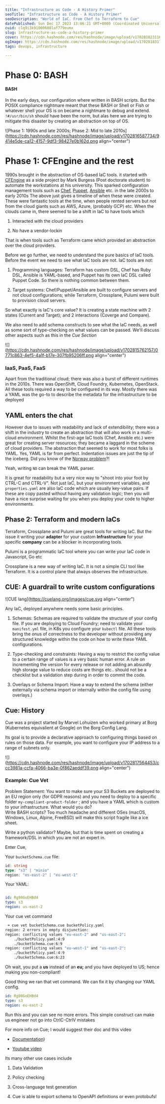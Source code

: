 ```yaml
---
title: "Infrastructure as Code - A History Primer"
seoTitle: "Infrastructure as Code - A History Primer"
seoDescription: "World of IaC. From Chef to Terraform to Cue"
datePublished: Sun Dec 17 2023 13:06:21 GMT+0000 (Coordinated Universal Time)
cuid: clq9i3k91000608laf779eumx
slug: infrastructure-as-code-a-history-primer
cover: https://cdn.hashnode.com/res/hashnode/image/upload/v1702818231161/107c98df-0b00-434a-bdc5-5e7072feda5c.png
ogImage: https://cdn.hashnode.com/res/hashnode/image/upload/v1702818317012/b6fb4dfb-0c75-4932-82fa-e7ca49374a1c.png
tags: devops, infrastructure

---
```


# Phase 0: BASH

#### BASH

In the early days, our configuration where written in BASH scripts. But the POSIX compliance nightmare meant that these BASH or Shell or Fish or whatever shell your OS is on became a nightmare to debug and extend. `!#/usr/bin/sh` should have been the norm, but alas here we are trying to mitigate this disaster by creating an abstraction on top of OS.

![Phase 1: 1990s and late 2000s; Phase 2: Mid to late 2010s](https://cdn.hashnode.com/res/hashnode/image/upload/v1702816587734/9414e5de-ca12-4157-9df3-98427e0b162d.png align="center")

# Phase 1: CFEngine and the rest

1990s brought in the abstraction of OS-based IaC tools. it started with [CFEngine](https://en.wikipedia.org/wiki/CFEngine) as a side project by Mark Burgess (Post doctorate student) to automate the workstations at his university. This sparked configuration management tools such as [Chef](https://en.wikipedia.org/wiki/Progress_Chef), [Puppet](https://en.wikipedia.org/wiki/Puppet_(software)), [Ansible](https://en.wikipedia.org/wiki/Ansible_(software)) etc. in the late 2000s to early 2010s The above just gives a timeline of when these were created. These were fantastic tools at the time, when people rented servers but not from the cloud giants such as AWS, Azure, (probably GCP) etc. When the clouds came in, there seemed to be a shift in IaC to have tools which

1. Interacted with the cloud providers
    
2. No have a vendor-lockin
    

That is when tools such as Terraform came which provided an abstraction over the cloud providers.

Before we go further, we need to understand the pure basics of IaC tools. Before the event we need to see what IaC tools are not. IaC tools are not:

1. Programming languages: Terraform has custom DSL, Chef has Ruby DSL, Ansible is YAML-based, and Puppet has its own IaC DSL called Puppet Code. So there is nothing common between them.
    
2. Target systems: Chef/Puppet/Ansible are built to configure servers and not cloud configurations; while Terraform, Crossplane, Pulumi were built to provision cloud servers.
    

So what exactly is IaC's core value? It is creating a state machine with 2 states (Current and Target); and 2 interactions (Coverge and Compare).

We also need to add schema constructs to see what the IaC needs, as well as some sort of type-checking on what values can be passed. We'll discuss other aspects such as this in the *Cue Section*

![](https://cdn.hashnode.com/res/hashnode/image/upload/v1702815762157/0771c863-4ef5-4a1f-b17e-307fb95206ff.png align="center")

### IaaS, PaaS, FaaS

Apart from the traditional cloud; there was also a burst of different runtimes in the 2010s. There was OpenShift, Cloud Foundry, Kubernetes, OpenStack. All these tools required a way to be configured in its way. Mostly there was a YAML was the go-to to describe the metadata for the infrastructure to be deployed

## YAML enters the chat

However due to issues with readability and lack of extendibility; there was a shift in the industry to create an abstraction that will also work in a multi-cloud environment. Whilst the first-age IaC tools (Chef, Ansible etc.) were great for creating server resources; they became a laggard in the scheme of cloud providers. The abstraction that seemed to work for most folks is YAML. Yes, YAML is far from perfect. Indentation issues are just the tip of the iceberg. Did you know of the [Norway problem](https://www.bram.us/2022/01/11/yaml-the-norway-problem)?!

Yeah, writing `NO` can break the YAML parser.

It is great for readability but a very nice way to "shoot into your foot by CTRL-C and CTRL-V". Not just IaC, but your environment variables, and `properties.yaml` are also IaC code which are usually key-value pairs. If these are copy pasted without having any validation logic; then you will have a nice surprise waiting for you when you deploy your code to higher environments.

## Phase 2: Terraform and modern IaCs

Terraform, Crossplane and Pulumi are great tools for writing IaC. But the issue it writing your **adapter** for your custom **Infrastructure** for your specific **company** can be a blocker in incorporating tools.

Pulumi is a programmatic IaC tool where you can write your IaC code in Javascript, Go etc

Crossplane is a new way of writing IaC. It is not a simple CLI tool like Terraform. It is a control plane that always observes the infrastructure.

## CUE: A guardrail to write custom configurations

![CUE lang](https://cuelang.org/images/cue.svg align="center")

Any IaC, deployed anywhere needs some basic principles.

1. Schemas: Schemas are required to validate the structure of your config file. If you are deploying to Cloud Foundry; need to validate your `manifest.yml` file, in K8s you configure your `kubectl` file. All these tools bring the onus of correctness to the developer without providing any structured knowledge within the code on how to write these YAML configurations.
    
2. Type-checking and constraints: Having a way to restrict the config value to a certain range of values is a very basic human error. A rule on incrementing the version for every release or not adding an absurdly high storage value to reduce costs are things etc.. should not be a checklist but a validation step during in order to commit the code.
    
3. Overlays or Schema Import: Have a way to extend the schema (either externally via schema import or internally within the config file using overlays.)
    

## Cue: History

Cue was a project started by Marvel Lohuizen who worked primary at Borg (Kubernetes equivalient at Google) on the Borg Config Lang.

Its goal is to provide a declarative approach to configuring things based on rules on those data. For example, you want to configure your IP address to a range of subnets only.

![](https://cdn.hashnode.com/res/hashnode/image/upload/v1702817564453/ccc3981a-ccfa-4066-ba3e-0f862aeddf39.png align="center")

### Example: Cue Vet

Problem Statement: You want to make sure your S3 Buckets are deployed to an EU region only (for GDPR reasons) and you need to deploy to a specific folder `my-compliant-product-folder` ; and you have a YAML which is custom to your infrastructure. What would you do?  
Write BASH scripts? Too much headache and different OSes (macOS, Windows, Linux, Alpine, FreeBSD) will make this script fragile like a ice sheet.

Write a python validator? Maybe, but that is time spent on creating a framework/DSL in which you are not an expert in.

Enter Cue,

Your `bucketSchema.cue` file:

```go
id: string
type: "s3" | "minio"
region: "es-east-2" | "eu-west-1"
```

Your YAML:

```yaml

id: Rg98GoEHBd4
type: s3
region: us-east-2
```

Your cue vet command

```bash
 ➜ cue vet bucketSchema.cue bucketPolicy.yaml 
region: 2 errors in empty disjunction:
region: conflicting values "eu-east-2" and "us-east-2":
    ./bucketPolicy.yaml:4:9
    ./bucketSchema.cue:6:9
region: conflicting values "eu-west-1" and "us-east-2":
    ./bucketPolicy.yaml:4:9
    ./bucketSchema.cue:6:23
```

Oh wait, you put a **us** instead of an **eu;** and you have deployed to US; hence making you non-compliant!

Good thing we ran that vet command. We can fix it by changing our YAML config.

```yaml
id: Rg98GoEHBd4
type: s3
region: eu-east-2
```

Run this and you can see no more errors. This simple construct can make us engineer not go into CtrlC-CtrlV mistakes

For more info on Cue; I would suggest their doc and this video

* [Documentation](https://cuelang.org/docs/usecases/))
    
* [Youtube video](https://www.youtube.com/watch?v=fR_yApIf6jU&t=1619s)
    

Its many other use cases include

1. Data Validation
    
2. Policy checking
    
3. Cross-language test generation
    
4. Cue is able to export schema to OpenAPI definitions or even protobufs!